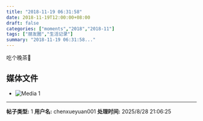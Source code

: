 ```yaml
---
title: "2018-11-19 06:31:58"
date: 2018-11-19T12:00:00+08:00
draft: false
categories: ["moments","2018","2018-11"]
tags: ["朋友圈","生活记录"]
summary: "2018-11-19 06:31:58..."
---
```


吃个晚茶🥃

## 媒体文件

- ![Media 1](/Moments/photos/2018-11-19/201811190631580.jpg)

---

**帖子类型:** 1
**用户名:** chenxueyuan001
**处理时间:** 2025/8/28 21:06:25